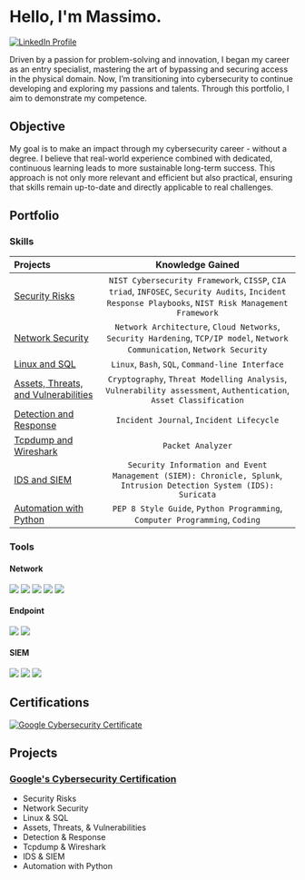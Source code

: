 # Hello, I'm Massimo.
<a href="https://www.linkedin.com/in/massimo-piccone-401164121" target="_blank">
  <img src="https://img.shields.io/badge/-LinkedIn-0A66C2?&style=for-the-badge&logo=LinkedIn&logoColor=white" alt="LinkedIn Profile" />
</a>

Driven by a passion for problem-solving and innovation, I began my career as an entry specialist, mastering the art of bypassing and securing access in the physical domain. Now, I’m transitioning into cybersecurity to continue developing and exploring my passions and talents. Through this portfolio, I aim to demonstrate my competence.

## Objective 

My goal is to make an impact through my cybersecurity career - without a degree. 
I believe that real-world experience combined with dedicated, continuous learning leads to more sustainable long-term success. This approach is not only more relevant and efficient but also practical, ensuring that skills remain up-to-date and directly applicable to real challenges.
## Portfolio

### Skills

| Projects | Knowledge Gained | 
| :---- |:---:|
| [Security Risks](https://github.com/Massimo-Piccone/Massimo-Piccone/tree/22397177fbba95b433f65722da18b8e11958f186/Google/1%20-%20Security%20Risks) | `NIST Cybersecurity Framework`, `CISSP`, `CIA triad`, `INFOSEC`, `Security Audits`, `Incident Response Playbooks`, `NIST Risk Management Framework` |
| [Network Security](https://github.com/Massimo-Piccone/Massimo-Piccone/tree/22397177fbba95b433f65722da18b8e11958f186/Google/2%20-%20Network%20Security) | `Network Architecture`, `Cloud Networks`, `Security Hardening`, `TCP/IP model`, `Network Communication`, `Network Security`| 
| [Linux and SQL](https://github.com/Massimo-Piccone/Massimo-Piccone/tree/22397177fbba95b433f65722da18b8e11958f186/Google/3%20-%20Linux%20and%20SQL) | `Linux`, `Bash`, `SQL`, `Command-line Interface` | 
| [Assets, Threats, and Vulnerabilities](https://github.com/Massimo-Piccone/Massimo-Piccone/tree/22397177fbba95b433f65722da18b8e11958f186/Google/4%20-%20Assets,%20Threats%20and%20Vulnerabilities) | `Cryptography`, `Threat Modelling Analysis`, `Vulnerability assessment`, `Authentication`, `Asset Classification`|
| [Detection and Response](https://github.com/Massimo-Piccone/Massimo-Piccone/tree/22397177fbba95b433f65722da18b8e11958f186/Google/5%20-%20Detection%20and%20Response) | `Incident Journal`, `Incident Lifecycle` |
| [Tcpdump and Wireshark](https://github.com/Massimo-Piccone/Massimo-Piccone/tree/22397177fbba95b433f65722da18b8e11958f186/Google/6%20-%20Tcpdump%20and%20Wireshark) | `Packet Analyzer` | 
| [IDS and SIEM](https://github.com/Massimo-Piccone/Massimo-Piccone/tree/22397177fbba95b433f65722da18b8e11958f186/Google/7%20-%20IDS%20and%20SIEM) | `Security Information and Event Management (SIEM): Chronicle, Splunk`, `Intrusion Detection System (IDS): Suricata` |
| [Automation with Python](https://github.com/Massimo-Piccone/Massimo-Piccone/tree/22397177fbba95b433f65722da18b8e11958f186/Google/8%20-%20Automation%20with%20Python) | `PEP 8 Style Guide`, `Python Programming`, `Computer Programming`, `Coding`| 

### Tools

#### Network
<div>
    <img src="https://img.shields.io/badge/-Linux%20OS-FCC624?&style=for-the-badge&logo=Linux&logoColor=black" />
    <img src="https://img.shields.io/badge/-Python-3776AB?&style=for-the-badge&logo=Python&logoColor=white" />
    <img src="https://img.shields.io/badge/-Tcpdump-000000?&style=for-the-badge&logo=tcpdump&logoColor=white" />
    <img src="https://img.shields.io/badge/-Wireshark-1679A7?&style=for-the-badge&logo=Wireshark&logoColor=white" />
    <img src="https://img.shields.io/badge/-Suricata-4D4D4D?&style=for-the-badge&logo=Suricata&logoColor=white" />
</div>

#### Endpoint
<div>
    <img src="https://img.shields.io/badge/-Google%20Workspace-4285F4?&style=for-the-badge&logo=Google&logoColor=white" />
    <img src="https://img.shields.io/badge/-Markdown%20Language-000000?&style=for-the-badge&logo=markdown&logoColor=white" />
</div>

#### SIEM
<div>
    <img src="https://img.shields.io/badge/-Chronicle-4E9A06?&style=for-the-badge&logo=google&logoColor=white" />
    <img src="https://img.shields.io/badge/-Splunk-00A3E0?&style=for-the-badge&logo=Splunk&logoColor=white" />
    <img src="https://img.shields.io/badge/-SQL-00758F?&style=for-the-badge&logo=Microsoft-SQL-Server&logoColor=white" />
</div>

## Certifications
<div>
<a href="https://coursera.org/verify/professional-cert/9HTQ7ACNVBBV" target="_blank">
  <img src="https://img.shields.io/badge/-Google%20Cybersecurity%20-4285F4?&style=for-the-badge&logo=google&logoColor=white" alt="Google Cybersecurity Certificate" />
</a>
</div>

## Projects

### [Google's Cybersecurity Certification](https://github.com/Massimo-Piccone/Massimo-Piccone/tree/22397177fbba95b433f65722da18b8e11958f186/Google)
- Security Risks
- Network Security
- Linux & SQL
- Assets, Threats, & Vulnerabilities
- Detection & Response
- Tcpdump & Wireshark
- IDS & SIEM
- Automation with Python
